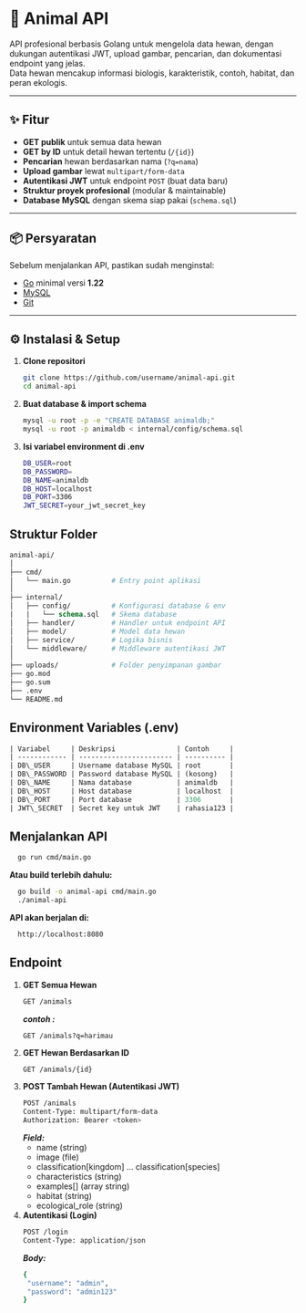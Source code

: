 # 🦌 Animal API

API profesional berbasis Golang untuk mengelola data hewan, dengan dukungan autentikasi JWT, upload gambar, pencarian, dan dokumentasi endpoint yang jelas.  
Data hewan mencakup informasi biologis, karakteristik, contoh, habitat, dan peran ekologis.

---

## ✨ Fitur

- **GET publik** untuk semua data hewan
- **GET by ID** untuk detail hewan tertentu (`/{id}`)
- **Pencarian** hewan berdasarkan nama (`?q=nama`)
- **Upload gambar** lewat `multipart/form-data`
- **Autentikasi JWT** untuk endpoint `POST` (buat data baru)
- **Struktur proyek profesional** (modular & maintainable)
- **Database MySQL** dengan skema siap pakai (`schema.sql`)

---

## 📦 Persyaratan

Sebelum menjalankan API, pastikan sudah menginstal:

- [Go](https://go.dev/dl/) minimal versi **1.22**
- [MySQL](https://dev.mysql.com/downloads/)
- [Git](https://git-scm.com/downloads)

---

## ⚙️ Instalasi & Setup

1. **Clone repositori**
   ```bash
   git clone https://github.com/username/animal-api.git
   cd animal-api
2. **Buat database & import schema**
   ```bash
   mysql -u root -p -e "CREATE DATABASE animaldb;"
   mysql -u root -p animaldb < internal/config/schema.sql
3. **Isi variabel environment di .env**
   ```bash
   DB_USER=root
   DB_PASSWORD=
   DB_NAME=animaldb
   DB_HOST=localhost
   DB_PORT=3306
   JWT_SECRET=your_jwt_secret_key

## Struktur Folder
  ```graphql
  animal-api/
  │
  ├── cmd/
  │   └── main.go          # Entry point aplikasi
  │
  ├── internal/
  │   ├── config/          # Konfigurasi database & env
  |   |   └── schema.sql   # Skema database
  │   ├── handler/         # Handler untuk endpoint API
  │   ├── model/           # Model data hewan
  │   ├── service/         # Logika bisnis
  │   └── middleware/      # Middleware autentikasi JWT
  │
  ├── uploads/             # Folder penyimpanan gambar
  ├── go.mod
  ├── go.sum
  ├── .env
  └── README.md
```
## Environment Variables (.env)
  ```graphql
  | Variabel     | Deskripsi               | Contoh     |
  | ------------ | ----------------------- | ---------- |
  | DB\_USER     | Username database MySQL | root       |
  | DB\_PASSWORD | Password database MySQL | (kosong)   |
  | DB\_NAME     | Nama database           | animaldb   |
  | DB\_HOST     | Host database           | localhost  |
  | DB\_PORT     | Port database           | 3306       |
  | JWT\_SECRET  | Secret key untuk JWT    | rahasia123 |
```

## Menjalankan API
  ```bash
    go run cmd/main.go
  ```
  **Atau build terlebih dahulu:**
  ```bash
    go build -o animal-api cmd/main.go
    ./animal-api
  ```
  **API akan berjalan di:**
  ```bash
    http://localhost:8080
  ```

## Endpoint 
1. **GET Semua Hewan**
   ```bash
   GET /animals
   ```
   ***contoh :***
   ```hash
   GET /animals?q=harimau
2. **GET Hewan Berdasarkan ID**
   ```bash
   GET /animals/{id}
3. **POST Tambah Hewan (Autentikasi JWT)**
   ```bash
   POST /animals
   Content-Type: multipart/form-data
   Authorization: Bearer <token>
   ```
   ***Field:***
    - name (string)
    - image (file)
    - classification[kingdom] ... classification[species]
    - characteristics (string)
    - examples[] (array string)
    - habitat (string)
    - ecological_role (string)
4. **Autentikasi (Login)**
   ```bash
   POST /login
   Content-Type: application/json
   ```
   ***Body:***
   ```bash
   {
    "username": "admin",
    "password": "admin123"
   }
   ```
